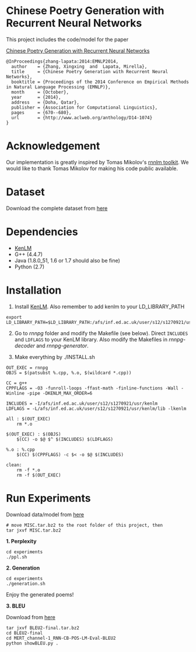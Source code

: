 # Chinese Poetry Generation with Recurrent Neural Networks
This project includes the code/model for the paper 

[Chinese Poetry Generation with Recurrent Neural Networks](http://aclweb.org/anthology/D/D14/D14-1074.pdf)


```
@InProceedings{zhang-lapata:2014:EMNLP2014,
  author    = {Zhang, Xingxing  and  Lapata, Mirella},
  title     = {Chinese Poetry Generation with Recurrent Neural Networks},
  booktitle = {Proceedings of the 2014 Conference on Empirical Methods in Natural Language Processing (EMNLP)},
  month     = {October},
  year      = {2014},
  address   = {Doha, Qatar},
  publisher = {Association for Computational Linguistics},
  pages     = {670--680},
  url       = {http://www.aclweb.org/anthology/D14-1074}
}
```

# Acknowledgement
Our implementation is greatly inspired by Tomas Mikolov's [rnnlm toolkit](http://rnnlm.org/).
We would like to thank Tomas Mikolov for making his code public available.

# Dataset
Download the complete dataset from [here](http://homepages.inf.ed.ac.uk/mlap/Data/EMNLP14/)

# Dependencies
* [KenLM](https://kheafield.com/code/kenlm/)
* G++ (4.4.7)
* Java (1.8.0_51, 1.6 or 1.7 should also be fine)
* Python (2.7)

# Installation
1) Install [KenLM](https://kheafield.com/code/kenlm/). Also remember to add kenlm to your LD_LIBRARY_PATH
```
export LD_LIBRARY_PATH=$LD_LIBRARY_PATH:/afs/inf.ed.ac.uk/user/s12/s1270921/usr/kenlm/lib
```
2) Go to *rnnpg* folder and modify the Makefile (see below). Direct `INCLUDES` and `LDFLAGS` to your KenLM library. Also modify the Makefiles in *rnnpg-decoder* and *rnnpg-generator*.

3) Make everything by ./INSTALL.sh
```
OUT_EXEC = rnnpg 
OBJS = $(patsubst %.cpp, %.o, $(wildcard *.cpp))

CC = g++
CPPFLAGS = -O3 -funroll-loops -ffast-math -finline-functions -Wall -Winline -pipe -DKENLM_MAX_ORDER=6

INCLUDES = -I/afs/inf.ed.ac.uk/user/s12/s1270921/usr/kenlm
LDFLAGS = -L/afs/inf.ed.ac.uk/user/s12/s1270921/usr/kenlm/lib -lkenlm

all : $(OUT_EXEC)
	rm *.o

$(OUT_EXEC) : $(OBJS)
	$(CC) -o $@ $^ $(INCLUDES) $(LDFLAGS)

%.o : %.cpp
	$(CC) $(CPPFLAGS) -c $< -o $@ $(INCLUDES)

clean:
	rm -f *.o
	rm -f $(OUT_EXEC)

```

# Run Experiments
Download data/model from [here](https://drive.google.com/file/d/0B6-YKFW-MnbOYnJDeWVXRnlObzA/view?usp=sharing)
```
# move MISC.tar.bz2 to the root folder of this project, then
tar jxvf MISC.tar.bz2
```
**1. Perplexity**
```
cd experiments
./ppl.sh
```

**2. Generation**
```
cd experiments
./generation.sh
```
Enjoy the generated poems!

**3. BLEU**

Download from [here](https://drive.google.com/file/d/0B6-YKFW-MnbORk16WmNXbDhsVk0/view?usp=sharing)
```
tar jxvf BLEU2-final.tar.bz2 
cd BLEU2-final
cd MERT_channel-1_RNN-CB-POS-LM-Eval-BLEU2
python showBLEU.py .
```
